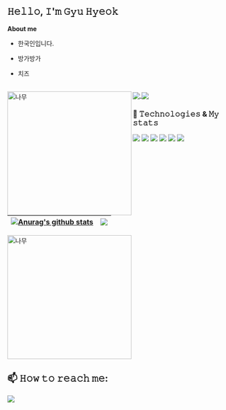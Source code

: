## 𝙷𝚎𝚕𝚕𝚘, 𝙸'𝚖 𝙶𝚢𝚞 𝙷𝚢𝚎𝚘𝚔

**About me**

- 한국인입니다. 

- 방가방가

- 치즈
<br>

<img align="left" src="https://github.com/gyuhyeok0/gyuhyeok0/assets/153148788/9b1ff151-9d35-4161-a336-b8e45f611964" alt="나무" style="width: 280px; height: auto; ">

<a href="https://github.com/anuraghazra/github-readme-stats">
  <img align="center" src="https://github-readme-stats.vercel.app/api/pin/?username=anuraghazra&repo=github-readme-stats&theme=buefy" />
</a>
<a href="https://github.com/anuraghazra/anuraghazra.github.io">
  <img align="center" src="https://github-readme-stats.vercel.app/api/pin/?username=anuraghazra&repo=anuraghazra.github.io&theme=buefy" />
</a>


### 🌱 𝚃𝚎𝚌𝚑𝚗𝚘𝚕𝚘𝚐𝚒𝚎𝚜 & 𝙼𝚢 𝚜𝚝𝚊𝚝𝚜
![](https://img.shields.io/badge/Editor-IntelliJ_IDEA-informational?style=flat&logo=intellij-idea&logoColor=white&color=2bbc8a)
![](https://img.shields.io/badge/Code-JavaScript-informational?style=flat&logo=javascript&logoColor=white&color=2bbc8a)
![](https://img.shields.io/badge/Tools-MySQL-informational?style=flat&logo=MySQL&logoColor=white&color=2bbc8a)
![](https://img.shields.io/badge/Tools-React-informational?style=flat&logo=React&logoColor=white&color=2bbc8a)
![](https://img.shields.io/badge/Tools-Gradle-informational?style=flat&logo=Gradle&logoColor=white&color=2bbc8a)
![](https://img.shields.io/badge/Tools-SpringBoot-informational?style=flat&logo=SpringBoot&logoColor=white&color=2bbc8a)


| <a href="https://github.com/anuraghazra/github-readme-stats"><img align="center" src="https://github-readme-stats.vercel.app/api?username=GyuHyeok0&show_icons=true&include_all_commits=true&theme=buefy&hide_border=true&title_color=06A66C" alt="Anurag's github stats" /></a> | <a href="https://github.com/anuraghazra/github-readme-stats"><img align="center" src="https://github-readme-stats.vercel.app/api/top-langs/?username=GyuHyeok0&layout=compact&theme=buefy&hide_border=true&title_color=06A66C" /></a> |
| ------------- | ------------- |

<img src="https://github.com/gyuhyeok0/gyuhyeok0/assets/153148788/47bd932e-4a9e-4a2f-8e4a-480479d675bd" alt="나무" style="width: 280px; height: auto; ">

## 📫 𝙷𝚘𝚠 𝚝𝚘 𝚛𝚎𝚊𝚌𝚑 𝚖𝚎:

<a href="564564m@naver.com"><img src="https://img.shields.io/badge/Gmail-D0A9F5?style=flat-square&logo=Gmail&logoColor=white&link=564564m@naver.com"/></a>

